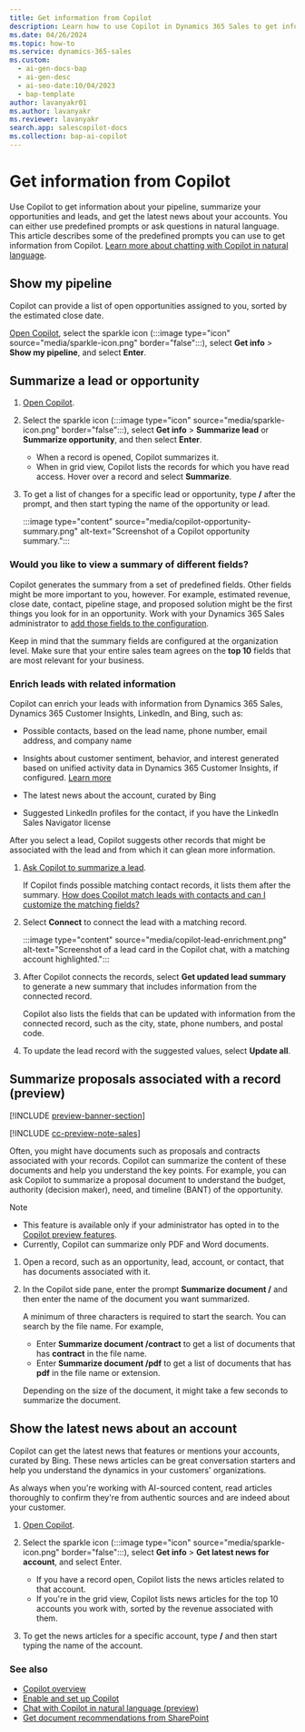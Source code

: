 ```yaml
---
title: Get information from Copilot
description: Learn how to use Copilot in Dynamics 365 Sales to get information about your pipeline, summarize leads and opportunities, and get the latest news about your accounts.
ms.date: 04/26/2024
ms.topic: how-to
ms.service: dynamics-365-sales
ms.custom:
  - ai-gen-docs-bap
  - ai-gen-desc
  - ai-seo-date:10/04/2023
  - bap-template
author: lavanyakr01
ms.author: lavanyakr
ms.reviewer: lavanyakr
search.app: salescopilot-docs
ms.collection: bap-ai-copilot
---
```


# Get information from Copilot

Use Copilot to get information about your pipeline, summarize your opportunities and leads, and get the latest news about your accounts. You can either use predefined prompts or ask questions in natural language. This article describes some of the predefined prompts you can use to get information from Copilot. [Learn more about chatting with Copilot in natural language](use-sales-copilot.md#chat-with-copilot-in-NL).

## Show my pipeline

Copilot can provide a list of open opportunities assigned to you, sorted by the estimated close date.

[Open Copilot](use-sales-copilot.md#open-copilot), select the sparkle icon (:::image type="icon" source="media/sparkle-icon.png" border="false":::), select **Get info** > **Show my pipeline**, and select **Enter**.

## Summarize a lead or opportunity

1. [Open Copilot](use-sales-copilot.md#open-copilot).  
1. Select the sparkle icon (:::image type="icon" source="media/sparkle-icon.png" border="false":::), select **Get info** > **Summarize lead** or **Summarize opportunity**, and then select **Enter**.

    - When a record is opened, Copilot summarizes it.
    - When in grid view, Copilot lists the records for which you have read access. Hover over a record and select **Summarize**.

1. To get a list of changes for a specific lead or opportunity, type **/** after the prompt, and then start typing the name of the opportunity or lead.

    :::image type="content" source="media/copilot-opportunity-summary.png" alt-text="Screenshot of a Copilot opportunity summary.":::

### Would you like to view a summary of different fields?

Copilot generates the summary from a set of predefined fields. Other fields might be more important to you, however. For example, estimated revenue, close date, contact, pipeline stage, and proposed solution might be the first things you look for in an opportunity. Work with your Dynamics 365 Sales administrator to [add those fields to the configuration](enable-setup-copilot.md#configure-fields-for-generating-summaries-and-recent-changes-list).

Keep in mind that the summary fields are configured at the organization level. Make sure that your entire sales team agrees on the **top 10** fields that are most relevant for your business.

### Enrich leads with related information

Copilot can enrich your leads with information from Dynamics 365 Sales, Dynamics 365 Customer Insights, LinkedIn, and Bing, such as:

- Possible contacts, based on the lead name, phone number, email address, and company name

- Insights about customer sentiment, behavior, and interest generated based on unified activity data in Dynamics 365 Customer Insights, if configured. [Learn more](/dynamics365/customer-insights/data/lead-profile-summary)  

- The latest news about the account, curated by Bing

- Suggested LinkedIn profiles for the contact, if you have the LinkedIn Sales Navigator license

After you select a lead, Copilot suggests other records that might be associated with the lead and from which it can glean more information.

1. [Ask Copilot to summarize a lead](#summarize-a-lead-or-opportunity).

    If Copilot finds possible matching contact records, it lists them after the summary. [How does Copilot match leads with contacts and can I customize the matching fields?](sales-copilot-faq.md#how-does-copilot-match-leads-with-contacts-and-can-i-customize-the-matching-fields)

1. Select **Connect** to connect the lead with a matching record.

    :::image type="content" source="media/copilot-lead-enrichment.png" alt-text="Screenshot of a lead card in the Copilot chat, with a matching account highlighted.":::

1. After Copilot connects the records, select **Get updated lead summary** to generate a new summary that includes information from the connected record.

    Copilot also lists the fields that can be updated with information from the connected record, such as the city, state, phone numbers, and postal code.

1. To update the lead record with the suggested values, select **Update all**.

<a name="copilot-doc-summarization"></a>
## Summarize proposals associated with a record (preview)

[!INCLUDE [preview-banner-section](~/../shared-content/shared/preview-includes/preview-banner-section.md)]

[!INCLUDE [cc-preview-note-sales](../includes/cc-preview-note-sales.md)]

Often, you might have documents such as proposals and contracts associated with your records. Copilot can summarize the content of these documents and help you understand the key points. For example, you can ask Copilot to summarize a proposal document to understand the budget, authority (decision maker), need, and timeline (BANT) of the opportunity.

> [!NOTE]
>- This feature is available only if your administrator has opted in to the [Copilot preview features](copilot-preview-features.md).
>- Currently, Copilot can summarize only PDF and Word documents.

1. Open a record, such as an opportunity, lead, account, or contact, that has documents associated with it.

1. In the Copilot side pane, enter the prompt **Summarize document /** and then enter the name of the document you want summarized.

   A minimum of three characters is required to start the search. You can search by the file name. For example,
    - Enter **Summarize document /contract** to get a list of documents that has **contract** in the file name.
    - Enter **Summarize document /pdf** to get a list of documents that has **pdf** in the file name or extension.

   Depending on the size of the document, it might take a few seconds to summarize the document.


## Show the latest news about an account

Copilot can get the latest news that features or mentions your accounts, curated by Bing. These news articles can be great conversation starters and help you understand the dynamics in your customers' organizations.

As always when you're working with AI-sourced content, read articles thoroughly to confirm they're from authentic sources and are indeed about your customer.

1. [Open Copilot](use-sales-copilot.md#open-copilot).

1. Select the sparkle icon (:::image type="icon" source="media/sparkle-icon.png" border="false":::), select **Get info** > **Get latest news for account**, and select Enter.

    - If you have a record open, Copilot lists the news articles related to that account.
    - If you're in the grid view, Copilot lists news articles for the top 10 accounts you work with, sorted by the revenue associated with them.

1. To get the news articles for a specific account, type **/** and then start typing the name of the account.

### See also

- [Copilot overview](copilot-overview.md)
- [Enable and set up Copilot](enable-setup-copilot.md)
- [Chat with Copilot in natural language (preview)](use-sales-copilot.md#chat-with-copilot-in-natural-language-preview)
- [Get document recommendations from SharePoint](copilot-get-doc-suggestions.md#get-document-recommendations-from-sharepoint)
